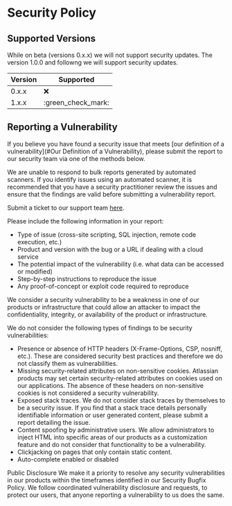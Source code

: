 # Security Policy

## Supported Versions

While on beta (versions 0.x.x) we will not support security updates.
The version 1.0.0 and followng we will support security updates.

| Version | Supported          |
| ------- | ------------------ |
| 0.x.x   | :x:                |
| 1.x.x   | :green_check_mark: |

## Reporting a Vulnerability

If you believe you have found a security issue that meets [our definition of a vulnerability](#Our Definition of a Vulnerability), please submit the report to our security team via one of the methods below.

We are unable to respond to bulk reports generated by automated scanners. If you identify issues using an automated scanner, it is recommended that you have a security practitioner review the issues and ensure that the findings are valid before submitting a vulnerability report.

Submit a ticket to our support team <a href="https://github.com/marcolino/appalti190-server/issues">here</a>.

Please include the following information in your report:

- Type of issue (cross-site scripting, SQL injection, remote code execution, etc.)
- Product and version with the bug or a URL if dealing with a cloud service
- The potential impact of the vulnerability (i.e. what data can be accessed or modified)
- Step-by-step instructions to reproduce the issue
- Any proof-of-concept or exploit code required to reproduce

<a name="Our Definition of a Vulnerablity">
We consider a security vulnerability to be a weakness in one of our products or infrastructure that could allow an attacker to impact the confidentiality, integrity, or availability of the product or infrastructure.

We do not consider the following types of findings to be security vulnerabilities:

- Presence or absence of HTTP headers (X-Frame-Options, CSP, nosniff, etc.). These are considered security best practices and therefore we do not classify them as vulnerabilities.
- Missing security-related attributes on non-sensitive cookies. Atlassian products may set certain security-related attributes on cookies used on our applications. The absence of these headers on non-sensitive cookies is not considered a security vulnerability.
- Exposed stack traces. We do not consider stack traces by themselves to be a security issue. If you find that a stack trace details personally identifiable information or user generated content, please submit a report detailing the issue.
- Content spoofing by administrative users. We allow administrators to inject HTML into specific areas of our products as a customization feature and do not consider that functionality to be a vulnerability.
- Clickjacking on pages that only contain static content.
- Auto-complete enabled or disabled
  </a>

Public Disclosure
We make it a priority to resolve any security vulnerabilities in our products within the timeframes identified in our Security Bugfix Policy.
We follow coordinated vulnerability disclosure and requests, to protect our users, that anyone reporting a vulnerability to us does the same.
